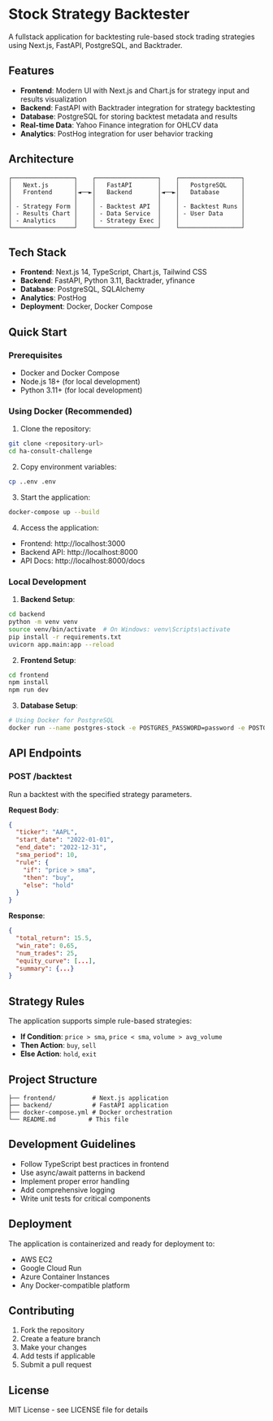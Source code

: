# Stock Strategy Backtester

A fullstack application for backtesting rule-based stock trading strategies using Next.js, FastAPI, PostgreSQL, and Backtrader.

## Features

- **Frontend**: Modern UI with Next.js and Chart.js for strategy input and results visualization
- **Backend**: FastAPI with Backtrader integration for strategy backtesting
- **Database**: PostgreSQL for storing backtest metadata and results
- **Real-time Data**: Yahoo Finance integration for OHLCV data
- **Analytics**: PostHog integration for user behavior tracking

## Architecture

```
┌─────────────────┐    ┌─────────────────┐    ┌─────────────────┐
│   Next.js       │    │   FastAPI       │    │   PostgreSQL    │
│   Frontend      │◄──►│   Backend       │◄──►│   Database      │
│                 │    │                 │    │                 │
│ - Strategy Form │    │ - Backtest API  │    │ - Backtest Runs │
│ - Results Chart │    │ - Data Service  │    │ - User Data     │
│ - Analytics     │    │ - Strategy Exec │    │                 │
└─────────────────┘    └─────────────────┘    └─────────────────┘
```

## Tech Stack

- **Frontend**: Next.js 14, TypeScript, Chart.js, Tailwind CSS
- **Backend**: FastAPI, Python 3.11, Backtrader, yfinance
- **Database**: PostgreSQL, SQLAlchemy
- **Analytics**: PostHog
- **Deployment**: Docker, Docker Compose

## Quick Start

### Prerequisites
- Docker and Docker Compose
- Node.js 18+ (for local development)
- Python 3.11+ (for local development)

### Using Docker (Recommended)

1. Clone the repository:
```bash
git clone <repository-url>
cd ha-consult-challenge
```

2. Copy environment variables:
```bash
cp ..env .env
```

3. Start the application:
```bash
docker-compose up --build
```

4. Access the application:
- Frontend: http://localhost:3000
- Backend API: http://localhost:8000
- API Docs: http://localhost:8000/docs

### Local Development

1. **Backend Setup**:
```bash
cd backend
python -m venv venv
source venv/bin/activate  # On Windows: venv\Scripts\activate
pip install -r requirements.txt
uvicorn app.main:app --reload
```

2. **Frontend Setup**:
```bash
cd frontend
npm install
npm run dev
```

3. **Database Setup**:
```bash
# Using Docker for PostgreSQL
docker run --name postgres-stock -e POSTGRES_PASSWORD=password -e POSTGRES_DB=stock_backtester -p 5432:5432 -d postgres:15
```

## API Endpoints

### POST /backtest
Run a backtest with the specified strategy parameters.

**Request Body**:
```json
{
  "ticker": "AAPL",
  "start_date": "2022-01-01",
  "end_date": "2022-12-31",
  "sma_period": 10,
  "rule": {
    "if": "price > sma",
    "then": "buy",
    "else": "hold"
  }
}
```

**Response**:
```json
{
  "total_return": 15.5,
  "win_rate": 0.65,
  "num_trades": 25,
  "equity_curve": [...],
  "summary": {...}
}
```

## Strategy Rules

The application supports simple rule-based strategies:

- **If Condition**: `price > sma`, `price < sma`, `volume > avg_volume`
- **Then Action**: `buy`, `sell`
- **Else Action**: `hold`, `exit`

## Project Structure

```
├── frontend/          # Next.js application
├── backend/           # FastAPI application
├── docker-compose.yml # Docker orchestration
└── README.md         # This file
```

## Development Guidelines

- Follow TypeScript best practices in frontend
- Use async/await patterns in backend
- Implement proper error handling
- Add comprehensive logging
- Write unit tests for critical components

## Deployment

The application is containerized and ready for deployment to:
- AWS EC2
- Google Cloud Run
- Azure Container Instances
- Any Docker-compatible platform

## Contributing

1. Fork the repository
2. Create a feature branch
3. Make your changes
4. Add tests if applicable
5. Submit a pull request

## License

MIT License - see LICENSE file for details 